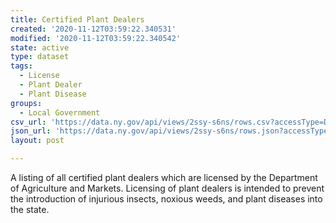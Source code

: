 ```yaml
---
title: Certified Plant Dealers
created: '2020-11-12T03:59:22.340531'
modified: '2020-11-12T03:59:22.340542'
state: active
type: dataset
tags:
  - License
  - Plant Dealer
  - Plant Disease
groups:
  - Local Government
csv_url: 'https://data.ny.gov/api/views/2ssy-s6ns/rows.csv?accessType=DOWNLOAD'
json_url: 'https://data.ny.gov/api/views/2ssy-s6ns/rows.json?accessType=DOWNLOAD'
layout: post

---
```

A listing of all certified plant dealers which are licensed by the Department of Agriculture and Markets. Licensing of plant dealers is intended to prevent the introduction of injurious insects, noxious weeds, and plant diseases into the state.
